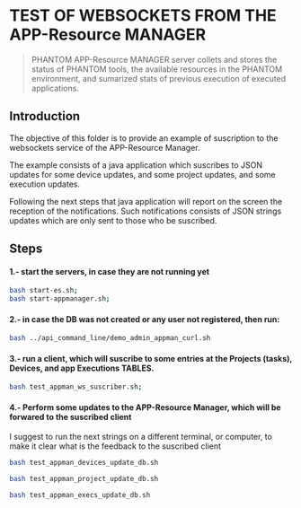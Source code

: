 # TEST OF WEBSOCKETS FROM THE APP-Resource MANAGER

> PHANTOM APP-Resource MANAGER server collets and stores the status of PHANTOM tools, the available resources in the PHANTOM environment, and sumarized stats of previous execution of executed applications.

## Introduction

The objective of this folder is to provide an example of suscription to the websockets service of the APP-Resource Manager.

The example consists of a java application which suscribes to JSON updates for some device updates, and some project updates, and some execution updates.

Following the next steps that java application will report on the screen the reception of the notifications.
Such notifications consists of JSON strings updates which are only sent to those who be suscribed.

## Steps


#### 1.- start the servers, in case they are not running yet
```bash
bash start-es.sh;
bash start-appmanager.sh;
```
#### 2.- in case the DB was not created or any user not registered, then run:
```bash
bash ../api_command_line/demo_admin_appman_curl.sh
```

#### 3.- run a client, which will suscribe to some entries at the Projects (tasks), Devices, and app Executions TABLES.
```bash
bash test_appman_ws_suscriber.sh;
```

#### 4.- Perform some updates to the APP-Resource Manager, which will be forwared to the suscribed client

I suggest to run the next strings on a different terminal, or computer, to make it clear what is the feedback to the suscribed client

```bash
bash test_appman_devices_update_db.sh
```

```bash
bash test_appman_project_update_db.sh
```

```bash
bash test_appman_execs_update_db.sh
```
